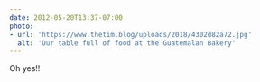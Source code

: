 ```yaml
---
date: 2012-05-20T13:37-07:00
photo:
- url: 'https://www.thetim.blog/uploads/2018/4302d82a72.jpg'
  alt: 'Our table full of food at the Guatemalan Bakery'
---
```

Oh yes!!
